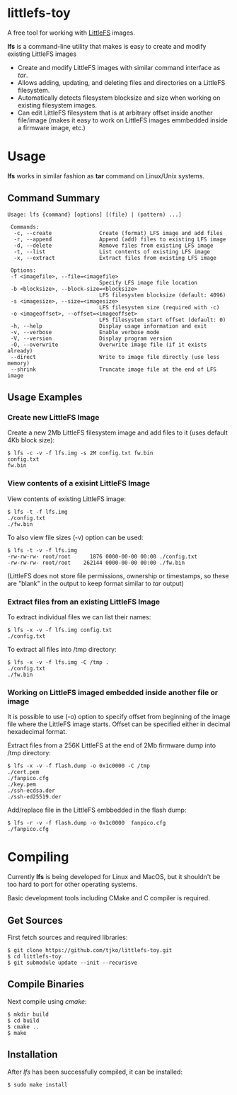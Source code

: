 # littlefs-toy
A free tool for working with [LittleFS](https://github.com/littlefs-project/littlefs) images.

**lfs** is a command-line utility that makes is easy to create and modify existing LittleFS images

  - Create and modify LittleFS images with similar command interface as _tar_.
  - Allows adding, updating, and deleting files and directories on a LittleFS filesystem.
  - Automatically detects filesystem blocksize and size when working on existing filesystem images.
  - Can edit LittleFS filesystem that is at arbitrary offset inside another file/image (makes it easy to work on LittleFS images emmbedded inside a firmware image, etc.)

# Usage

**lfs** works in similar fashion as **tar** command on Linux/Unix systems.

## Command Summary
```
Usage: lfs {command} [options] [(file) | (pattern) ...]

 Commands:
  -c, --create               Create (format) LFS image and add files
  -r, --append               Append (add) files to existing LFS image
  -d, --delete               Remove files from existing LFS image
  -t, --list                 List contents of existing LFS image
  -x, --extract              Extract files from existing LFS image

 Options:
 -f <imagefile>, --file=<imagefile>
                             Specify LFS image file location
 -b <blocksize>, --block-size=<blocksize>
                             LFS filesystem blocksize (default: 4096)
 -s <imagesize>, --size=<imagesize>
                             LFS filesystem size (required with -c)
 -o <imageoffset>, --offset=<imageoffset>
                             LFS filesystem start offset (default: 0)
 -h, --help                  Display usage information and exit
 -v, --verbose               Enable verbose mode
 -V, --version               Display program version
 -O, --overwrite             Overwrite image file (if it exists already)
 --direct                    Write to image file directly (use less memory)
 --shrink                    Truncate image file at the end of LFS image
```

## Usage Examples

### Create new LittleFS Image

Create a new 2Mb LittleFS filesystem image and add files to it (uses default 4Kb block size): 
```
$ lfs -c -v -f lfs.img -s 2M config.txt fw.bin
config.txt
fw.bin
```

### View contents of a exisint LittleFS Image

View contents of existing LittleFS image:
```
$ lfs -t -f lfs.img
./config.txt
./fw.bin
```

To also view file sizes (-v) option can be used:
```
$ lfs -t -v -f lfs.img
-rw-rw-rw- root/root      1876 0000-00-00 00:00 ./config.txt
-rw-rw-rw- root/root    262144 0000-00-00 00:00 ./fw.bin
```
(LittleFS does not store file permissions, ownership or timestamps, so these are "blank" in the output to keep format similar to _tar_ output)

### Extract files from an existing LittleFS Image

To extract individual files we can list their names:
```
$ lfs -x -v -f lfs.img config.txt
./config.txt
```

To extract all files into /tmp directory:
```
$ lfs -x -v -f lfs.img -C /tmp .
./config.txt
./fw.bin
```

### Working on LittleFS imaged embedded inside another file or image

It is possible to use (-o) option to specify offset from beginning of the
image file where the LittleFS image starts. Offset can be specified either in decimal
hexadecimal format.

Extract files from a 256K LittleFS at the end of 2Mb firmware dump into /tmp directory:
```
$ lfs -x -v -f flash.dump -o 0x1c0000 -C /tmp
./cert.pem
./fanpico.cfg
./key.pem
./ssh-ecdsa.der
./ssh-ed25519.der
```

Add/replace file in the LittleFS embbedded in the flash dump:
```
$ lfs -r -v -f flash.dump -o 0x1c0000  fanpico.cfg
./fanpico.cfg
```

# Compiling

Currently **lfs** is being developed for Linux and MacOS, but it shouldn't be too hard to port for other operating systems.

Basic development tools including CMake and C compiler is required.

## Get Sources

First fetch sources and required libraries:
```
$ git clone https://github.com/tjko/littlefs-toy.git
$ cd littlefs-toy
$ git submodule update --init --recurisve
```

## Compile Binaries

Next compile using _cmake_:
```
$ mkdir build
$ cd build
$ cmake ..
$ make
```

## Installation

After _lfs_ has been successfully compiled, it can be installed:
```
$ sudo make install
```


 


